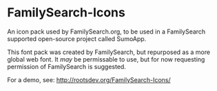 FamilySearch-Icons
==================

An icon pack used by FamilySearch.org, to be used in a FamilySearch supported open-source project called SumoApp.

This font pack was created by FamilySearch, but repurposed as a more global web font. It _may_ be permissable to use, but for now requesting permission of FamilySearch is suggested.

For a demo, see: http://rootsdev.org/FamilySearch-Icons/
